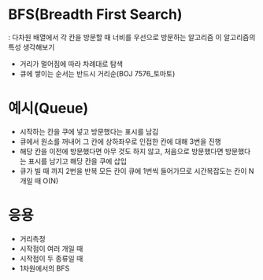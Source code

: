 # BFS(Breadth First Search)

: 다차원 배열에서 각 칸을 방문할 때 너비를 우선으로 방문하는 알고리즘 이 알고리즘의 특성 생각해보기

- 거리가 멀어짐에 따라 차례대로 탐색
- 큐에 쌓이는 순서는 반드시 거리순(BOJ 7576\_토마토)

# 예시(Queue)

- 시작하는 칸을 쿠에 넣고 방문했다는 표시를 남김
- 큐에서 원소를 꺼내어 그 칸에 상하좌우로 인접한 칸에 대해 3번을 진행
- 해당 칸을 이전에 방문했다면 아무 것도 하지 않고, 처음으로 방문했다면 방문했다는 표시를 남기고 해당 칸을 쿠에 삽입
- 큐가 빌 때 까지 2번을 반복 모든 칸이 큐에 1번씩 들어가므로 시간복잡도는 칸이 N개일 때 O(N)

# 응용

- 거리측정
- 시작점이 여러 개일 때
- 시작점이 두 종류일 때
- 1차원에서의 BFS
